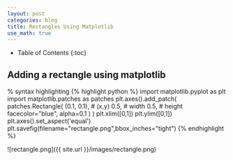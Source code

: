 ```yaml
---
layout: post
categories: blog
title: Rectangles Using Matplotlib
use_math: true
---
```


* Table of Contents
{:toc}


## Adding a rectangle using matplotlib

% syntax highlighting
{% highlight python %}
import matplotlib.pyplot as plt
import matplotlib.patches as patches
plt.axes().add_patch(
    patches.Rectangle(
        (0.1, 0.1),   # (x,y)
        0.5,          # width
        0.5,          # height
        facecolor="blue",
        alpha=0.1
    )
)
plt.xlim([0,1])
plt.ylim([0,1])
plt.axes().set_aspect('equal')
plt.savefig(filename="rectangle.png",bbox_inches="tight")
{% endhighlight %}

![rectangle.png]({{ site.url }}/images/rectangle.png)
